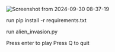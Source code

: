 
![Screenshot from 2024-09-30 08-37-19](https://github.com/user-attachments/assets/844c0e04-f0b8-4207-afc3-b6fb59726256)


run pip install -r requirements.txt

run alien_invasion.py


Press enter to play
Press Q to quit
